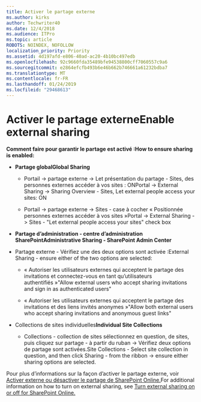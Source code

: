 ```yaml
---
title: Activer le partage externe
ms.author: kirks
author: Techwriter40
ms.date: 12/4/2018
ms.audience: ITPro
ms.topic: article
ROBOTS: NOINDEX, NOFOLLOW
localization_priority: Priority
ms.assetid: 4d197afd-e806-40ad-ac20-4b10bc497edb
ms.openlocfilehash: 92c9660fda35489bfe94538800cff7060557c9a6
ms.sourcegitcommit: e2864efcfb493b6e46b662b746661a61232bdba7
ms.translationtype: MT
ms.contentlocale: fr-FR
ms.lasthandoff: 01/24/2019
ms.locfileid: "29468613"
---
```

# <a name="enable-external-sharing"></a><span data-ttu-id="1009c-102">Activer le partage externe</span><span class="sxs-lookup"><span data-stu-id="1009c-102">Enable external sharing</span></span>

 <span data-ttu-id="1009c-103">**Comment faire pour garantir le partage est activé :**</span><span class="sxs-lookup"><span data-stu-id="1009c-103">**How to ensure sharing is enabled:**</span></span>
  
- <span data-ttu-id="1009c-104">**Partage global**</span><span class="sxs-lookup"><span data-stu-id="1009c-104">**Global Sharing**</span></span>
    
  - <span data-ttu-id="1009c-105">Portail -\> partage externe -\> Let présentation du partage - Sites, des personnes externes accéder à vos sites : ON</span><span class="sxs-lookup"><span data-stu-id="1009c-105">Portal -\> External Sharing -\> Sharing Overview - Sites, Let external people access your sites: ON</span></span>
    
  - <span data-ttu-id="1009c-106">Portail -\> partage externe -\> Sites - case à cocher « Positionnée personnes externes accéder à vos sites »</span><span class="sxs-lookup"><span data-stu-id="1009c-106">Portal -\> External Sharing -\> Sites - "Let external people access your sites" check box</span></span>
    
- <span data-ttu-id="1009c-107">**Partage d’administration - centre d’administration SharePoint**</span><span class="sxs-lookup"><span data-stu-id="1009c-107">**Administrative Sharing - SharePoint Admin Center**</span></span>
    
- <span data-ttu-id="1009c-108">Partage externe - Vérifiez une des deux options sont activée :</span><span class="sxs-lookup"><span data-stu-id="1009c-108">External Sharing - ensure either of the two options are selected:</span></span>
    
  - <span data-ttu-id="1009c-109">« Autoriser les utilisateurs externes qui acceptent le partage des invitations et connectez-vous en tant qu’utilisateurs authentifiés »</span><span class="sxs-lookup"><span data-stu-id="1009c-109">"Allow external users who accept sharing invitations and sign in as authenticated users"</span></span>
    
  - <span data-ttu-id="1009c-110">« Autoriser les utilisateurs externes qui acceptent le partage des invitations et des liens invités anonymes »</span><span class="sxs-lookup"><span data-stu-id="1009c-110">"Allow both external users who accept sharing invitations and anonymous guest links"</span></span>
    
- <span data-ttu-id="1009c-111">Collections de sites individuelles</span><span class="sxs-lookup"><span data-stu-id="1009c-111">**Individual Site Collections**</span></span>
    
  - <span data-ttu-id="1009c-112">Collections - collection de sites sélectionnez en question, de sites, puis cliquez sur partage - à partir du ruban -\> Vérifiez deux options de partage sont activées.</span><span class="sxs-lookup"><span data-stu-id="1009c-112">Site Collections - Select site collection in question, and then click Sharing - from the ribbon -\> ensure either sharing options are selected.</span></span>
    
<span data-ttu-id="1009c-113">Pour plus d’informations sur la façon d’activer le partage externe, voir [Activer externe ou désactiver le partage de SharePoint Online.](https://go.microsoft.com/fwlink/?linkid=2047681&amp;clcid=0x409)</span><span class="sxs-lookup"><span data-stu-id="1009c-113">For additional information on how to turn on external sharing, see [Turn external sharing on or off for SharePoint Online.](https://go.microsoft.com/fwlink/?linkid=2047681&amp;clcid=0x409)</span></span>
  

